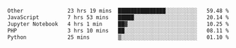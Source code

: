 <!--START_SECTION:waka-->

```txt
Other              23 hrs 19 mins  ███████████████░░░░░░░░░░   59.48 %
JavaScript         7 hrs 53 mins   █████░░░░░░░░░░░░░░░░░░░░   20.14 %
Jupyter Notebook   4 hrs 1 min     ██▓░░░░░░░░░░░░░░░░░░░░░░   10.25 %
PHP                3 hrs 10 mins   ██░░░░░░░░░░░░░░░░░░░░░░░   08.11 %
Python             25 mins         ▒░░░░░░░░░░░░░░░░░░░░░░░░   01.10 %
```

<!--END_SECTION:waka--> 
 
